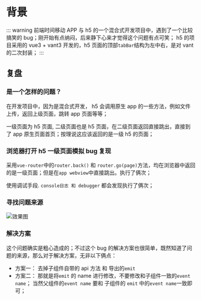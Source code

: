 # 背景

::: warning
前端时间移动 APP 与 h5 的一个混合式开发项目中，遇到了一个比较搞笑的 bug；刚开始有点纳闷，后来静下心来才觉得这个问题有点可笑；
h5 的项目采用的 vue3 + vant3 开发的，h5 页面的顶部`tabBar`结构为左中右，是对 vant 的二次封装；
:::

## 复盘

### **是一个怎样的问题？**

在开发项目中，因为是混合式开发， h5 会调用原生 app 的一些方法，例如文件上传，返回上级页面，跳转 app 页面等等；

一级页面为 h5 页面, 二级页面也是 h5 页面，在二级页面返回直接跳出，直接到了 app 原生页面首页；按理说这应该返回的是一级 h5 的页面；

### **浏览器打开 h5 一级页面模拟 bug 复现**

采用`vue-router`中的`router.back()` 和 `router.go(page)`方法，均在浏览器中返回的是一级页面；但是在`app webview`中直接跳出。执行了俩次；

使用调试手段. `console日志 和 debugger` 都会发现执行了俩次；

### **寻找问题来源**

![效果图](http://file.wangzevw.com/images/vue-tabbar.svg)

### **解决方案**

这个问题确实是粗心造成的；不过这个 bug 的解决方案也很简单，既然知道了问题的来源，那么对于解决方案，无非以下俩点：

- 方案一： 去掉子组件自带的 api 方法 和 导出的`emit`
- 方案二： 那就是将`emit` 的 name 进行修改，不要修改和子组件一致的`event name`； 当然父组件的`event name` 要和 子组件的
  `emit` 中的`event name`一致即可；
